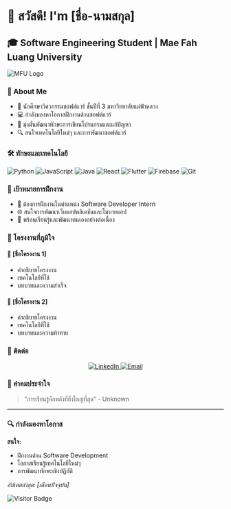 # 👋 สวัสดี! I'm [ชื่อ-นามสกุล]

## 🎓 Software Engineering Student | Mae Fah Luang University

![MFU Logo](https://upload.wikimedia.org/wikipedia/th/thumb/8/8c/Mae_Fah_Luang_University_Logo.png/200px-Mae_Fah_Luang_University_Logo.png)

### 🚀 About Me
- 📍 นักศึกษาวิศวกรรมซอฟต์แวร์ ชั้นปีที่ 3 มหาวิทยาลัยแม่ฟ้าหลวง
- 💻 กำลังมองหาโอกาสฝึกงานด้านซอฟต์แวร์
- 🌱 มุ่งมั่นพัฒนาทักษะการเขียนโปรแกรมและแก้ปัญหา
- 🔍 สนใจเทคโนโลยีใหม่ๆ และการพัฒนาซอฟต์แวร์

### 🛠️ ทักษะและเทคโนโลยี
![Python](https://img.shields.io/badge/Python-3776AB?style=for-the-badge&logo=python&logoColor=white)
![JavaScript](https://img.shields.io/badge/JavaScript-F7DF1E?style=for-the-badge&logo=javascript&logoColor=black)
![Java](https://img.shields.io/badge/Java-007396?style=for-the-badge&logo=java&logoColor=white)
![React](https://img.shields.io/badge/React-61DAFB?style=for-the-badge&logo=react&logoColor=black)
![Flutter](https://img.shields.io/badge/Flutter-02569B?style=for-the-badge&logo=flutter&logoColor=white)
![Firebase](https://img.shields.io/badge/Firebase-FFCA28?style=for-the-badge&logo=firebase&logoColor=black)
![Git](https://img.shields.io/badge/Git-F05032?style=for-the-badge&logo=git&logoColor=white)

### 🎯 เป้าหมายการฝึกงาน
- 💼 ต้องการฝึกงานในตำแหน่ง Software Developer Intern
- 🌐 สนใจการพัฒนาเว็บแอปพลิเคชันและโมบายแอป
- 🚀 พร้อนเรียนรู้และพัฒนาตนเองอย่างต่อเนื่อง



### 🌟 โครงงานที่ภูมิใจ
#### 🔹 [ชื่อโครงงาน 1]
- คำอธิบายโครงงาน
- เทคโนโลยีที่ใช้
- บทบาทและความสำเร็จ

#### 🔹 [ชื่อโครงงาน 2]
- คำอธิบายโครงงาน
- เทคโนโลยีที่ใช้
- บทบาทและความท้าทาย

### 🤝 ติดต่อ
<p align="center">
  <a href="https://www.linkedin.com/in/yourusername" target="_blank">
    <img src="https://img.shields.io/badge/LinkedIn-Connect-blue?style=for-the-badge&logo=linkedin" alt="LinkedIn"/>
  </a>
  <a href="mailto:your.email@mfu.ac.th">
    <img src="https://img.shields.io/badge/Email-ติดต่อ-D14836?style=for-the-badge&logo=gmail&logoColor=white" alt="Email"/>
  </a>
</p>

### 💬 คำคมประจำใจ
> "การเรียนรู้คือพลังที่ยิ่งใหญ่ที่สุด" - Unknown

---
### 🔍 กำลังมองหาโอกาส
**สนใจ:**
- ฝึกงานด้าน Software Development
- โอกาสเรียนรู้เทคโนโลยีใหม่ๆ
- การพัฒนาทักษะเชิงปฏิบัติ

*อัปเดตล่าสุด: [เดือนปัจจุบัน]*

![Visitor Badge](https://visitor-badge.laobi.icu/badge?page_id=yourusername.yourusername)
